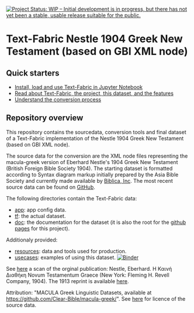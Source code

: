 [![Project Status: WIP – Initial development is in progress, but there has not yet been a stable, usable release suitable for the public.](https://www.repostatus.org/badges/latest/wip.svg)](https://www.repostatus.org/#wip)

# Text-Fabric Nestle 1904 Greek New Testament (based on GBI XML node)

## Quick starters
* [Install, load and use Text-Fabric in Jupyter Notebook](https://nbviewer.org/github/tonyjurg/Nestle1904GBI/blob/main/docs/usecases/load_text_fabric.ipynb)
* [Read about Text-Fabric, the project, this dataset, and the features](https://tonyjurg.github.io/Nestle1904GBI/)
* [Understand the conversion process](https://nbviewer.org/github/tonyjurg/Nestle1904LFT/tree/main/resources/converter/)

## Repository overview

This repository contains the sourcedata, conversion tools and final dataset of a Text-Fabric implementation of the Nestle 1904 Greek New Testament (based on GBI XML node).

The source data for the conversion are the XML node files representing the macula-greek version of Eberhard Nestle's 1904 Greek New Testament (British Foreign Bible Society 1904). The starting dataset is formatted according to Syntax diagram markup initially prepared by the Asia Bible Society and currently made available by [Biblica, Inc](https://www.biblica.com/). The most recent source data can be found on [GitHub](https://github.com/Clear-Bible/macula-greek/tree/main/Nestle1904/nodes). 

The following directories contain the Text-Fabric data:
 * [app](app#readme): app config data.
 * [tf](tf#readme): the actual dataset.
 * [doc](docs/home.md#readme): the documentation for the dataset (it is also the root for the [github pages](https://tonyjurg.github.io/Nestle1904GBI/) for this project).
 
 Additionaly provided:
 * [resources](resources#readme): data and tools used for production.
 * [usecases](docs/usecases#readme): examples of using this dataset. [![Binder](https://mybinder.org/badge_logo.svg)](https://mybinder.org/v2/gh/tonyjurg/Nestle1904GBI/HEAD?labpath=%2Fdocs%2Fusage.md)

 
See [here](https://archive.org/details/the-greek-new-testament-nestle-1904-us-edition/mode/2up) a scan of the orginal publication: Nestle, Eberhard. Η Καινή Διαθήκη Novum Testamentum Graece (New York: Fleming H. Revell Company, 1904). The 1913 reprint is available [here](https://archive.org/details/hkainediathekete00lond/).
 
 Attribution: "MACULA Greek Linguistic Datasets, available at https://github.com/Clear-Bible/macula-greek/".  See [here](resources/sourcedata#readme) for licence of the source data.
